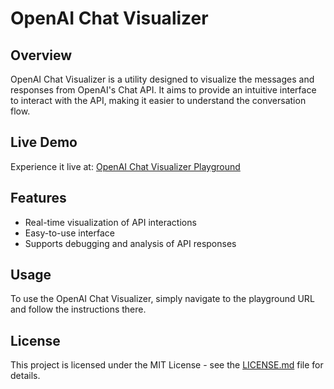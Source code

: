 # OpenAI Chat Visualizer

## Overview

OpenAI Chat Visualizer is a utility designed to visualize the messages and responses from OpenAI's Chat API. It aims to provide an intuitive interface to interact with the API, making it easier to understand the conversation flow.

## Live Demo

Experience it live at: [OpenAI Chat Visualizer Playground](https://baseballyama.github.io/openai-chat-visualizer/)

## Features

- Real-time visualization of API interactions
- Easy-to-use interface
- Supports debugging and analysis of API responses

## Usage

To use the OpenAI Chat Visualizer, simply navigate to the playground URL and follow the instructions there.

## License

This project is licensed under the MIT License - see the [LICENSE.md](LICENSE.md) file for details.
